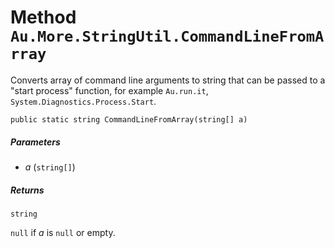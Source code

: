# Method `Au.More.StringUtil.CommandLineFromArray`

Converts array of command line arguments to string that can be passed to a "start process" function, for example `Au.run.it`, `System.Diagnostics.Process.Start`.

```
public static string CommandLineFromArray(string[] a)
```

##### Parameters

- *a*  (`string[]`)

##### Returns

`string`

`null` if *a* is `null` or empty.